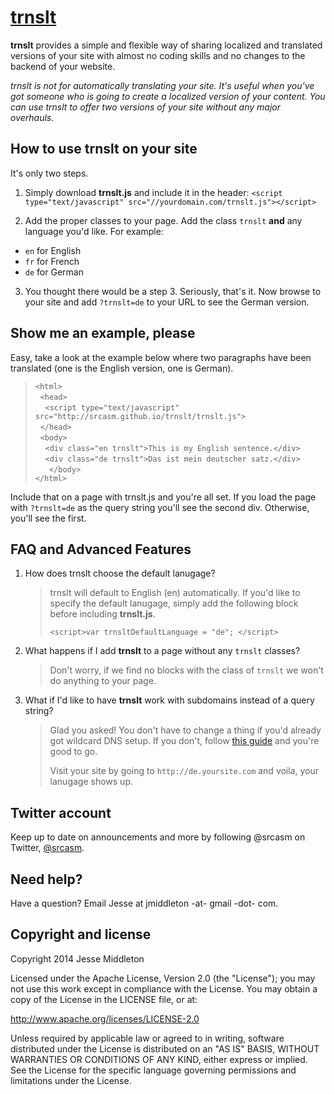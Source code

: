 [trnslt](http://trnslt.com)
=================

**trnslt** provides a simple and flexible way of sharing localized and translated versions of your site with almost no coding skills and no changes to the backend of your website.

*trnslt is not for automatically translating your site. It's useful when you've got someone who is going to create a localized version of your content. You can use trnslt to offer two versions of your site without any major overhauls.*

How to use trnslt on your site
-----------
It's only two steps.

1. Simply download **trnslt.js** and include it in the header:
   `<script type="text/javascript" src="//yourdomain.com/trnslt.js"></script>`

2. Add the proper classes to your page. Add the class `trnslt` **and** any language you'd like. For example:
 * `en` for English
 * `fr` for French
 * `de` for German

3. You thought there would be a step 3. Seriously, that's it. Now browse to your site and add `?trnslt=de` to your URL to see the German version.


Show me an example, please
-----------
Easy, take a look at the example below where two paragraphs have been translated (one is the English version, one is German).

> `<html>`<br />
> &nbsp;&nbsp;`<head>`<br />
> &nbsp;&nbsp;&nbsp;&nbsp;`<script type="text/javascript" src="http://srcasm.github.io/trnslt/trnslt.js">`<br />
> &nbsp;&nbsp;`</head>`<br />
> &nbsp;&nbsp;`<body>`<br />
> &nbsp;&nbsp;&nbsp;&nbsp;`<div class="en trnslt">This is my English sentence.</div>`<br />
> &nbsp;&nbsp;&nbsp;&nbsp;`<div class="de trnslt">Das ist mein deutscher satz.</div>`<br />
> &nbsp;&nbsp;`  </body>`<br />
> `</html>`<br />

Include that on a page with trnslt.js and you're all set. If you load the page with `?trnslt=de` as the query string you'll see the second div. Otherwise, you'll see the first.

FAQ and Advanced Features
---------------
1. How does trnslt choose the default lanugage?

   > trnslt will default to English (en) automatically. If you'd like to specify the default lanugage, simply add the following block before including **trnslt.js**.
   >
   > `<script>var trnsltDefaultLanguage = "de"; </script>`
   
2. What happens if I add **trnslt** to a page without any `trnslt` classes?

   > Don't worry, if we find no blocks with the class of `trnslt` we won't do anything to your page.
   
3. What if I'd like to have **trnslt** work with subdomains instead of a query string?

   > Glad you asked! You don't have to change a thing if you'd already got wildcard DNS setup. If you don't, follow [this guide](http://ma.tt/2003/10/wildcard-dns-and-sub-domains/) and you're good to go.
   >
   >Visit your site by going to `http://de.yoursite.com` and voila, your lanugage shows up.


Twitter account
---------------

Keep up to date on announcements and more by following @srcasm on Twitter, [@srcasm](http://twitter.com/srcasm).



Need help?
------------

Have a question? Email Jesse at jmiddleton -at- gmail -dot- com.



Copyright and license
---------------------

Copyright 2014 Jesse Middleton

Licensed under the Apache License, Version 2.0 (the "License");
you may not use this work except in compliance with the License.
You may obtain a copy of the License in the LICENSE file, or at:

   http://www.apache.org/licenses/LICENSE-2.0

Unless required by applicable law or agreed to in writing, software
distributed under the License is distributed on an "AS IS" BASIS,
WITHOUT WARRANTIES OR CONDITIONS OF ANY KIND, either express or implied.
See the License for the specific language governing permissions and
limitations under the License.

